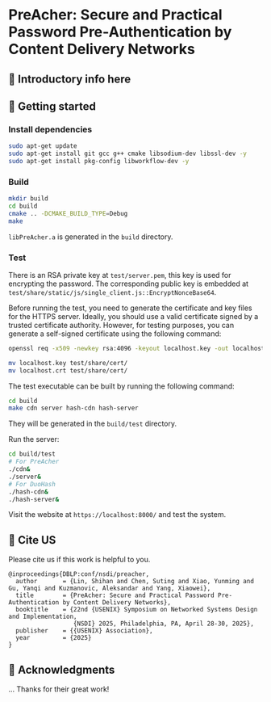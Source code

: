 # PreAcher: Secure and Practical Password Pre-Authentication by Content Delivery Networks


## :bookmark: Introductory info here

## :bookmark: Getting started

### Install dependencies

```bash
sudo apt-get update
sudo apt-get install git gcc g++ cmake libsodium-dev libssl-dev -y
sudo apt-get install pkg-config libworkflow-dev -y
```

### Build

```bash
mkdir build
cd build
cmake .. -DCMAKE_BUILD_TYPE=Debug
make
```

`libPreAcher.a` is generated in the `build` directory.

### Test

There is an RSA private key at `test/server.pem`, this key is used for encrypting the password. The corresponding public key is embedded at
`test/share/static/js/single_client.js::EncryptNonceBase64`.

Before running the test, you need to generate the certificate and key files for the HTTPS server. Ideally, you should use a valid certificate signed by a trusted certificate authority. However, for
testing purposes, you can generate a self-signed certificate using the following command:

```bash
openssl req -x509 -newkey rsa:4096 -keyout localhost.key -out localhost.crt -sha256 -days 3650 -nodes -subj "/"

mv localhost.key test/share/cert/
mv localhost.crt test/share/cert/
```

The test executable can be built by running the following command:

```bash
cd build
make cdn server hash-cdn hash-server
```

They will be generated in the `build/test` directory.

Run the server:

```bash
cd build/test
# For PreAcher
./cdn&
./server&
# For DuoHash
./hash-cdn&
./hash-server&
```

Visit the website at `https://localhost:8000/` and test the system.

## :bookmark: Cite US

Please cite us if this work is helpful to you.

```
@inproceedings{DBLP:conf/nsdi/preacher,
  author       = {Lin, Shihan and Chen, Suting and Xiao, Yunming and Gu, Yanqi and Kuzmanovic, Aleksandar and Yang, Xiaowei},
  title        = {PreAcher: Secure and Practical Password Pre-Authentication by Content Delivery Networks},
  booktitle    = {22nd {USENIX} Symposium on Networked Systems Design and Implementation,
                  {NSDI} 2025, Philadelphia, PA, April 28-30, 2025},
  publisher    = {{USENIX} Association},
  year         = {2025}
}
```

## :bookmark: Acknowledgments

... Thanks for their great work!
